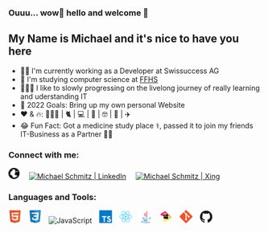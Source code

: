 ### Ouuu... wow🐉 hello and welcome 🙏

## My Name is Michael and it's nice to have you here
- 👨‍💻 I'm currently working as a Developer at Swissuccess AG
- 📜 I'm studying computer science at [FFHS](https://www.ffhs.ch/en/degree-programmes/bachelor/informatik)
- 🚶🏻‍♂️ I like to slowly progressing on the livelong journey of really learning and uderstanding IT
- 🥅 2022 Goals: Bring up my own personal Website
- ❤️ & 🔥: 👨‍👩‍👧 | 🐈 | 💻 | 💪 | 🤓 | 🎿 | ✈️
- 😂 Fun Fact: Got a medicine study place ⚕️, passed it to join my friends IT-Business as a Partner 👨‍💼

### Connect with me:

[<img float="left" alt="Swissuccess AG" width="22px" src="https://raw.githubusercontent.com/iconic/open-iconic/master/svg/globe.svg" />](https://www.swissuccess.ch/)
[<img float="left" alt="Michael Schmitz | LinkedIn" width="22px" src="https://cdn.jsdelivr.net/npm/simple-icons@v3/icons/linkedin.svg" style="margin-left:15px;"/>](https://www.linkedin.com/in/michael-schmitz-b25b6614a/)
[<img float="left" alt="Michael Schmitz | Xing" width="22px" src="https://cdn.jsdelivr.net/npm/simple-icons@v3/icons/xing.svg" style="margin-left:15px;"/>](https://www.xing.com/profile/Michael_Schmitz425/cv)

### Languages and Tools:

<div>
<img float="left" alt="HTML 5" width="26px" src="https://raw.githubusercontent.com/devicons/devicon/master/icons/html5/html5-original.svg"/>
<img float="left" alt="CSS 3" width="26px" src="https://raw.githubusercontent.com/devicons/devicon/master/icons/css3/css3-original.svg" style="margin-left:10px;"/>
<img float="left" alt="JavaScript" width="26px" src="https://raw.githubusercontent.com/jmnote/z-icons/master/svg/javascript.svg" style="margin-left:10px;"/>
<img float="left" alt="TypeScript" width="26px" src="https://raw.githubusercontent.com/devicons/devicon/master/icons/typescript/typescript-plain.svg" style="margin-left:10px;"/>
<img float="left" alt="React.js" width="26px" src="https://raw.githubusercontent.com/devicons/devicon/master/icons/react/react-original.svg" style="margin-left:10px;"/>
<img float="left" alt="Java" width="26px" src="https://raw.githubusercontent.com/devicons/devicon/master/icons/java/java-original.svg" style="margin-left:10px;"/>
<img float="left" alt="JetBrains IDEs" width="26px" src="https://raw.githubusercontent.com/devicons/devicon/master/icons/jetbrains/jetbrains-original.svg" style="margin-left:10px;"/>
<img float="left" alt="Git" width="26px" src="https://raw.githubusercontent.com/devicons/devicon/master/icons/git/git-original.svg" style="margin-left:10px;"/>
<img float="left" alt="GitHub" width="26px" src="https://raw.githubusercontent.com/devicons/devicon/master/icons/github/github-original.svg" style="margin-left:10px;"/>
</div>
